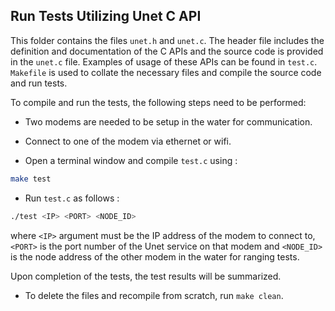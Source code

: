 ## Run Tests Utilizing Unet C API

This folder contains the files `unet.h` and `unet.c`. The header file includes the definition and documentation of the C APIs and the source code is provided in the `unet.c` file. Examples of usage of these APIs can be found in `test.c`. `Makefile` is used to collate the necessary files and compile the source code and run tests.

To compile and run the tests, the following steps need to be performed:

- Two modems are needed to be setup in the water for communication.

- Connect to one of the modem via ethernet or wifi.

- Open a terminal window and compile `test.c` using :

```bash
make test
```

- Run `test.c` as follows :

```bash
./test <IP> <PORT> <NODE_ID>
```

where `<IP>` argument must be the IP address of the modem to connect to, `<PORT>` is the port number of the Unet service on that modem and `<NODE_ID>` is the node address of the other modem in the water for ranging tests.

Upon completion of the tests, the test results will be summarized.

- To delete the files and recompile from scratch, run `make clean`.








